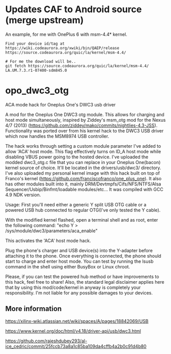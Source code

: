 # Updates CAF to Android source (merge upstream)

An example, for me with OnePlus 6 with msm-4.4* kernel.
```
Find your device id/tag at https://wiki.codeaurora.org/xwiki/bin/QAEP/release
https://source.codeaurora.org/quic/la/kernel/msm-4.4/

# For me the download will be..
git fetch https://source.codeaurora.org/quic/la/kernel/msm-4.4/ LA.UM.7.3.r1-07400-sdm845.0
```
# opo_dwc3_otg
ACA mode hack for Oneplus One's DWC3 usb driver

A mod for the Oneplus One DWC3 otg module. This allows for charging and host mode simultaneously, inspired by Ziddey's msm_otg mod for the Nexus 4/7 (2013) (https://github.com/ziddey/mako/commits/nightlies-4.3-JSS). Functionality was ported over from his kernel hack to the DWC3 USB driver which now handles the MSM8974 USB controller. 

The hack works through setting a custom module parameter I've added to allow 'ACA' host mode. This flag effectively turns on ID_A host mode while disabling VBUS power going to the hosted device. I've uploaded the modded dwc3_otg.c file that you can replace in your Oneplus One(bacon) kernel source of choice. It'll be located in the drivers/usb/dwc3/ directory. I've also uploaded my personal kernel image with this hack built on top of Franco's kernel (https://github.com/franciscofranco/one_plus_one). It also has other modules built into it, mainly DRM/Devtmpfs/Cifs/NFS/NTFS/Alsa Sequencer/Usbip/Binfmt/loadable modules/etc... It was compiled with GCC 4.9 NDK version.

Usage:
First you'll need either a generic Y split USB OTG cable or a powered USB hub connected to regular OTG(I've only tested the Y cable).

With the modified kernel flashed, open a terminal shell and as root, enter the following command:
"echo Y > /sys/module/dwc3/parameters/aca_enable"

This activates the 'ACA' host mode hack.

Plug the phone's charger and USB device(s) into the Y-adapter before attaching it to the phone. Once everything is connected, the phone should start to charge and enter host mode. You can test by running the lsusb command in the shell using either BusyBox or Linux chroot.

Please, if you can test the powered hub method or have improvements to this hack, feel free to share! Also, the standard legal disclaimer applies here that by using this mod/code/kernel in anyway is completely your responsibility. I'm not liable for any possible damages to your devices.

## More information

https://xilinx-wiki.atlassian.net/wiki/spaces/A/pages/18842069/USB

https://www.kernel.org/doc/html/v4.18/driver-api/usb/dwc3.html

https://github.com/rajeshdubey293/al-ice_cedric/commit/25fccb73a8a1c85ba109da4cffb4a2b0c91d4b80
